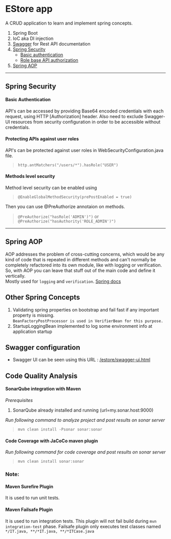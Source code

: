 EStore app
====
A CRUD application to learn and implement spring concepts.

1. Spring Boot
2. IoC aka DI injection
3. [Swagger](#swagger-configuration) for Rest API documentation
4. [Spring Security](#spring-security)  
	* [Basic authentication](#basic-authentication)  
	* [Role base API authorization](role-base-api-authorization)   
5. [Spring AOP](#spring-aop)

---

## Spring Security

#### Basic Authentication
API's can be accessed by providing Base64 encoded credentials with each request, using HTTP [Authorization] header.
Also need to exclude Swagger-UI resources from security configuration in order to be accessible without credentials.

#### Protecting APIs against user roles
API's can be protected against user roles in WebSecurityConfiguration.java file.

> `http.antMatchers("/users/*").hasRole("USER")`

#### Methods level security
Method level security can be enabled using
> `@EnableGlobalMethodSecurity(prePostEnabled = true)`  

Then you can use @PreAuthorize annotaion on methods.  
> `@PreAuthorize("hasRole('ADMIN')")` or `@PreAuthorize("hasAuthority('ROLE_ADMIN')")`

---

## Spring AOP
AOP addresses the problem of cross-cutting concerns, which would be any kind of code that is repeated in different methods and 
can't normally be completely refactored into its own module, like with logging or verification. So, with AOP you can leave that 
stuff out of the main code and define it vertically.  
Mostly used for `logging` and `verification`.
[Spring docs](https://docs.spring.io/spring/docs/4.3.x/spring-framework-reference/html/aop.html)

## Other Spring Concepts
1. Validating spring properties on bootstrap and fail fast if any important property is missing.    
`BeanFactoryPostProcessor is used in VerifierBean for this purpose.`
2. StartupLoggingBean implemented to log some environment info at application startup



## Swagger configuration

- Swagger UI can be seen using this URL : [/estore/swagger-ui.html](http://localhost:8181/estore/swagger-ui.html)

## Code Quality Analysis

#### SonarQube integration with Maven
*Prerequisites*
1. SonarQube already installed and running (url=my.sonar.host:9000)    

*Run following command to analyze project and post results on sonar server*
> `mvn clean install -Psonar sonar:sonar`

#### Code Coverage with JaCoCo maven plugin
*Run following command for code coverage and post results on sonar server*
> `mvn clean install sonar:sonar`

### Note:
#### Maven Surefire Plugin
It is used to run unit tests.

#### Maven Failsafe Plugin
It is used to run integration tests.
This plugin will not fail build during `mvn integration-test` phase.
Failsafe plugin only executes test classes named `*/IT.java, **/*IT.java, **/*ITCase.java`